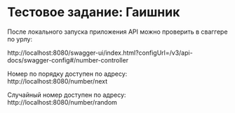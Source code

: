 <h1>Тестовое задание: Гаишник</h1>


После локального запуска приложения API можно проверить в сваггере по урлу:

http://localhost:8080/swagger-ui/index.html?configUrl=/v3/api-docs/swagger-config#/number-controller

Номер по порядку доступен по адресу: http://localhost:8080/number/next

Случайный номер доступен по адресу: http://localhost:8080/number/random
